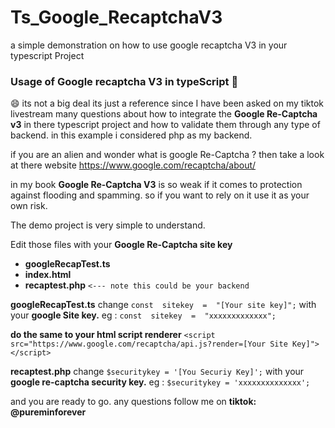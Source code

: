 # Ts_Google_RecaptchaV3
 a simple demonstration on how to use google recaptcha V3 in your typescript Project

### Usage of Google recaptcha V3 in typeScript 👋

😄 its not a big deal its just a reference since I have been asked on my tiktok livestream many questions about how to integrate the **Google Re-Captcha v3** in there typescript project and how to validate them through any type of backend. in this example i considered php as my backend.

if you are an alien and wonder what is google Re-Captcha ? then take a look at there website https://www.google.com/recaptcha/about/ 

in my book **Google Re-Captcha V3** is so weak if it comes to protection against flooding and spamming. so if you want to rely on it use it as your own risk.

The demo project is very simple to understand.

Edit those files with your **Google Re-Captcha site key** 

 - **googleRecapTest.ts**
 - **index.html**
 - **recaptest.php** `<--- note this could be your backend`

**googleRecapTest.ts**  change `const  sitekey  =  "[Your site key]";` with your **google Site key.**
eg : `const  sitekey  =  "xxxxxxxxxxxxx";`

**do the same to your html script renderer** 
`<script  src="https://www.google.com/recaptcha/api.js?render=[Your Site Key]"></script>`

 **recaptest.php** change `$securitykey = '[You Securiy Key]';` with your **google re-captcha security key.**
eg :  `$securitykey = 'xxxxxxxxxxxxxx';`

and you are ready to go. any questions follow me on **tiktok: @pureminforever**
